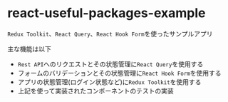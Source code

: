 # react-useful-packages-example

`Redux Toolkit`、`React Query`、`React Hook Form`を使ったサンプルアプリ

主な機能は以下

- `Rest API`へのリクエストとその状態管理に`React Query`を使用する
- フォームのバリデーションとその状態管理に`React Hook Form`を使用する
- アプリの状態管理(ログイン状態など)に`Redux Toolkit`を使用する
- 上記を使って実装されたコンポーネントのテストの実装
